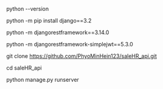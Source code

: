 python --version

python -m pip install django==3.2

python -m djangorestframework==3.14.0

python -m djangorestframework-simplejwt==5.3.0

git clone https://github.com/PhyoMinHein123/saleHR_api.git

cd saleHR_api

python manage.py runserver
